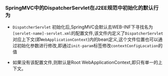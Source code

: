 ### SpringMVC中的DispatcherServlet在J2EE规范中初始化的默认行为

- ```DispatcherServlet``` 初始化后,SpringMVC会默认去WEB-INF下寻找名为```[servlet-name]-servlet.xml```的配置文件,该文件内定义了```DispatcherServlet``` 对应上下文(即```WebApplicationContext```)内的bean定义,这个文件位置也可以通过初始化参数进行修改,即通过```init-param```标签修改```contextConfigLocation```的值

- 如果没有该配置文件,则默认是Root WebApplicationContext,即只有单一的上下文。